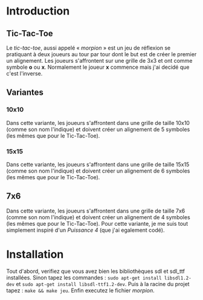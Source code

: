 # Introduction

## Tic-Tac-Toe

Le *tic-tac-toe*, aussi appelé « *morpion* » est un jeu de réflexion se pratiquant à deux joueurs au tour par tour dont le but est de créer le premier un alignement.
Les joueurs s'affrontent sur une grille de 3x3 et ont comme symbole **o** ou **x**. Normalement le joueur **x** commence mais j'ai decidé que c'est l'inverse.

## Variantes

### 10x10

Dans cette variante, les joueurs s'affrontent dans une grille de taille 10x10 (comme son nom l'indique) et doivent créer un alignement de 5 symboles (les mêmes que pour le Tic-Tac-Toe).

### 15x15

Dans cette variante, les joueurs s'affrontent dans une grille de taille 15x15 (comme son nom l'indique) et doivent créer un alignement de 6 symboles (les mêmes que pour le Tic-Tac-Toe).

## 7x6

Dans cette variante, les joueurs s'affrontent dans une grille de taille 7x6 (comme son nom l'indique) et doivent créer un alignement de 4 symboles (les mêmes que pour le Tic-Tac-Toe).
Pour cette variante, je me suis tout simplement inspiré d'un *Puissance 4* (que j'ai egalement codé).

# Installation

Tout d'abord, verifiez que vous avez bien les bibliothèques sdl et sdl_ttf installées.
Sinon tapez les commandes : `sudo apt-get install libsdl1.2-dev` et `sudo apt-get install libsdl-ttf1.2-dev`.
Puis à la racine du projet tapez : `make && make jeu`.
Enfin executez le fichier *morpion*.